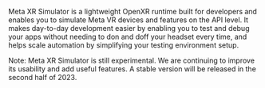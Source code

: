 Meta XR Simulator is a lightweight OpenXR runtime built for developers and enables you to simulate Meta VR devices and features on the API level. It makes day-to-day development easier by enabling you to test and debug your apps without needing to don and doff your headset every time, and helps scale automation by simplifying your testing environment setup.

Note: Meta XR Simulator is still experimental. We are continuing to improve its usability and add useful features. A stable version will be released in the second half of 2023.
